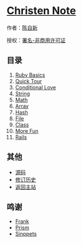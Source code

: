 # [Christen Note]()

作者：[陈自新](http://chenzixin.com)

授权：<a rel="license" href="http://creativecommons.org/licenses/by-nc/4.0/">署名-非商用许可证</a>

## 目录
1. [Ruby Basics](#docs/ruby-basics)
1. [Quick Tour](#docs/quick-tour)
1. [Conditional Love](#docs/conditional-love)
1. [String](#docs/string)
1. [Math](#docs/math)
1. [Array](#docs/array)
1. [Hash](#docs/hash)
1. [File](#docs/file)
1. [Class](#docs/class)
1. [More Fun](#docs/more-fun)
1. [Rails](#docs/rails)

## 其他
- [源码](https://github.com/hiclick/hiclick.github.com)
- [修订历史](https://github.com/hiclick/hiclick.github.com/graphs/commit-activity)
- [返回主站](http://git.christen.cn)

## 鸣谢
- [Frank](http://www.ruanyifeng.com/home.html)
- [Prism](/lab/tool/prism.html)
- [Sinppets](http://git.christen.cn/lab/tool/sinppets.html)
